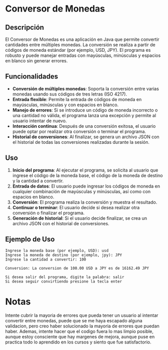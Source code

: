 # Conversor de Monedas

## Descripción
El Conversor de Monedas es una aplicación en Java que permite convertir cantidades entre múltiples monedas. La conversión se realiza a partir de códigos de moneda estándar (por ejemplo, USD, JPY). El programa es robusto y puede manejar entradas con mayúsculas, minúsculas y espacios en blanco sin generar errores.

## Funcionalidades
- **Conversión de múltiples monedas**: Soporta la conversión entre varias monedas usando sus códigos de tres letras (ISO 4217).
- **Entrada flexible**: Permite la entrada de códigos de moneda en mayúsculas, minúsculas y con espacios en blanco.
- **Manejo de errores**: Si se introduce un código de moneda incorrecto o una cantidad no válida, el programa lanza una excepción y permite al usuario intentar de nuevo.
- **Interacción continua**: Después de una conversión exitosa, el usuario puede optar por realizar otra conversión o terminar el programa.
- **Historial de conversiones**: Al finalizar, se genera un archivo JSON con el historial de todas las conversiones realizadas durante la sesión.

## Uso
1. **Inicio del programa**: Al ejecutar el programa, se solicita al usuario que ingrese el código de la moneda base, el código de la moneda de destino y la cantidad a convertir.
2. **Entrada de datos**: El usuario puede ingresar los códigos de moneda en cualquier combinación de mayúsculas y minúsculas, así como con espacios en blanco.
3. **Conversión**: El programa realiza la conversión y muestra el resultado.
4. **Continuar o terminar**: El usuario decide si desea realizar otra conversión o finalizar el programa.
5. **Generación de historial**: Si el usuario decide finalizar, se crea un archivo JSON con el historial de conversiones.

## Ejemplo de Uso
```plaintext
Ingrese la moneda base (por ejemplo, USD): usd
Ingrese la moneda de destino (por ejemplo, jpy): JPY
Ingrese la cantidad a convertir: 100

Conversion: La conversion de 100.00 USD a JPY es de 16162.49 JPY

Si desea salir del programa, digite la palabra: salir
Si desea seguir convirtiendo presione la tecla enter
```

# Notas
Intente cubrir la mayoria de errores que pueda tener un usuario al intentar convertir entre monedas, puede que se me haya escapado alguna validacion, pero creo haber solucionado la mayoria de errores que puedan haber.
Ademas, intente hacer que el codigo fuera lo mas limpio posible, aunque estoy consciente que hay margenes de mejora, aunque puse en practica todo lo aprendido en los cursos y siento que fue satisfactorio.
